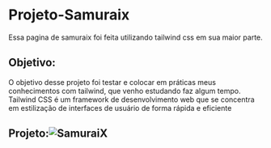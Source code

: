 # Projeto-Samuraix
Essa pagina de samuraix foi feita utilizando tailwind css em sua maior parte.

## Objetivo:
O objetivo desse projeto foi testar e colocar em práticas meus conhecimentos com tailwind, que venho estudando faz algum tempo.
Tailwind CSS é um framework de desenvolvimento web que se concentra em estilização de interfaces de usuário de forma rápida e eficiente






## Projeto:![SamuraiX](https://github.com/Gabset07/Projeto-Samuraix/assets/103261889/d0ab61f1-3ba3-4228-9930-60587fd751c7)




